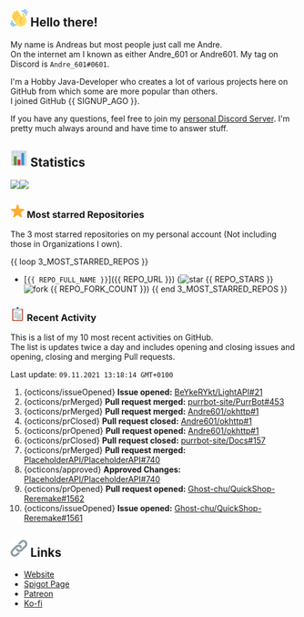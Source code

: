 <!-- Links -->
[purr]: https://purrbot.site
[discord]: https://discord.gg/6dazXp6
[website]: https://andre601.ch
[spigot]: https://www.spigotmc.org/resources/authors/56829/
[patreon]: https://patreon.com/andre_601
[ko-fi]: https://ko-fi.com/andre_601

<!-- SVGs -->
[star]: https://cdn.jsdelivr.net/gh/Readme-Workflows/Readme-Icons@main/icons/octicons/StarredRepository.svg
[fork]: https://cdn.jsdelivr.net/gh/Readme-Workflows/Readme-Icons@main/icons/octicons/ForkedRepository.svg

## <img alt="emoji" src="https://raw.githubusercontent.com/twitter/twemoji/master/assets/svg/1f44b.svg" height="30em"> Hello there!
My name is Andreas but most people just call me Andre.  
On the internet am I known as either Andre_601 or Andre601. My tag on Discord is `Andre_601#0601`.

I'm a Hobby Java-Developer who creates a lot of various projects here on GitHub from which some are more popular than others.  
I joined GitHub {{ SIGNUP_AGO }}.

If you have any questions, feel free to join my [personal Discord Server][discord]. I'm pretty much always around and have time to answer stuff.

## <img alt="emoji" src="https://raw.githubusercontent.com/twitter/twemoji/master/assets/svg/1f4ca.svg" height="30em"> Statistics
<img height="195px" src="https://github-readme-stats.vercel.app/api?username=Andre601&show_icons=true&hide_rank=true&title_color=3498db&bg_color=ffffff00&text_color=718096&disable_animations=true"><img height="195px" src="https://github-readme-stats.vercel.app/api/top-langs?username=Andre601&layout=compact&title_color=3498db&bg_color=ffffff00&text_color=718096">

### <img alt="emoji" src="https://raw.githubusercontent.com/twitter/twemoji/master/assets/svg/2b50.svg" height="25em"> Most starred Repositories
The 3 most starred repositories on my personal account (Not including those in Organizations I own).

{{ loop 3_MOST_STARRED_REPOS }}
- [`{{ REPO_FULL_NAME }}`]({{ REPO_URL }}) (![star] {{ REPO_STARS }} ![fork] {{ REPO_FORK_COUNT }})
{{ end 3_MOST_STARRED_REPOS }}

### <img alt="emoji" src="https://raw.githubusercontent.com/twitter/twemoji/master/assets/svg/1f4cb.svg" height="25em"> Recent Activity
This is a list of my 10 most recent activities on GitHub.  
The list is updates twice a day and includes opening and closing issues and opening, closing and merging Pull requests.

<!--RECENT_ACTIVITY:last_update-->
Last update: `09.11.2021 13:18:14 GMT+0100`
<!--RECENT_ACTIVITY:last_update_end-->
<!--RECENT_ACTIVITY:start-->
1. {octicons/issueOpened} **Issue opened:** [BeYkeRYkt/LightAPI#21](https://github.com/BeYkeRYkt/LightAPI/issues/21)
2. {octicons/prMerged} **Pull request merged:** [purrbot-site/PurrBot#453](https://github.com/purrbot-site/PurrBot/pull/453)
3. {octicons/prMerged} **Pull request merged:** [Andre601/okhttp#1](https://github.com/Andre601/okhttp/pull/1)
4. {octicons/prClosed} **Pull request closed:** [Andre601/okhttp#1](https://github.com/Andre601/okhttp/pull/1)
5. {octicons/prOpened} **Pull request opened:** [Andre601/okhttp#1](https://github.com/Andre601/okhttp/pull/1)
6. {octicons/prClosed} **Pull request closed:** [purrbot-site/Docs#157](https://github.com/purrbot-site/Docs/pull/157)
7. {octicons/prMerged} **Pull request merged:** [PlaceholderAPI/PlaceholderAPI#740](https://github.com/PlaceholderAPI/PlaceholderAPI/pull/740)
8. {octicons/approved} **Approved Changes:** [PlaceholderAPI/PlaceholderAPI#740](https://github.com/PlaceholderAPI/PlaceholderAPI/pull/740#pullrequestreview-799343518)
9. {octicons/prOpened} **Pull request opened:** [Ghost-chu/QuickShop-Reremake#1562](https://github.com/Ghost-chu/QuickShop-Reremake/pull/1562)
10. {octicons/issueOpened} **Issue opened:** [Ghost-chu/QuickShop-Reremake#1561](https://github.com/Ghost-chu/QuickShop-Reremake/issues/1561)
<!--RECENT_ACTIVITY:end-->

## <img alt="emoji" src="https://raw.githubusercontent.com/twitter/twemoji/master/assets/svg/1f517.svg" height="30em"> Links
- [Website]
- [Spigot Page][spigot]
- [Patreon]
- [Ko-fi]
